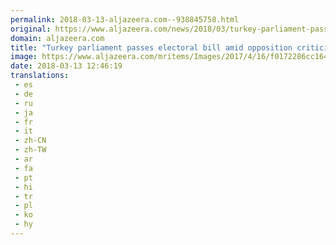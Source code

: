 ```yaml
---
permalink: 2018-03-13-aljazeera.com--938845758.html
original: https://www.aljazeera.com/news/2018/03/turkey-parliament-passes-electoral-bill-opposition-criticism-180313085754654.html
domain: aljazeera.com
title: "Turkey parliament passes electoral bill amid opposition criticism"
image: https://www.aljazeera.com/mritems/Images/2017/4/16/f0172286cc1646ac9ad94fb734786f75_18.jpg
date: 2018-03-13 12:46:19
translations: 
 - es
 - de
 - ru
 - ja
 - fr
 - it
 - zh-CN
 - zh-TW
 - ar
 - fa
 - pt
 - hi
 - tr
 - pl
 - ko
 - hy
---
```



